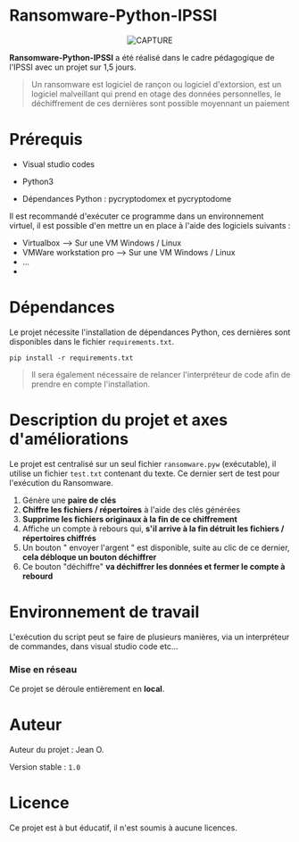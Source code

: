 # Ransomware-Python-IPSSI

<!-- Image centrée -->

<div align="center">

![CAPTURE](https://www.zupimages.net/up/22/48/8coe.png)

</div>

<!-- --------------------------- -->

**Ransomware-Python-IPSSI** a été réalisé dans le cadre pédagogique de l'IPSSI avec un projet sur 1,5 jours. 

>Un ransomware est logiciel de rançon ou logiciel d'extorsion, est un logiciel malveillant qui prend en otage des données personnelles, le déchiffrement de ces dernières sont possible moyennant un paiement

# Prérequis
- Visual studio codes

- Python3

- Dépendances Python : pycryptodomex et pycryptodome

Il est recommandé d'exécuter ce programme dans un environnement virtuel, il est possible d'en mettre un en place à l'aide des logiciels suivants : 
- Virtualbox --> Sur une VM Windows / Linux
- VMWare workstation pro --> Sur une VM Windows / Linux
- ...
- 
# Dépendances

Le projet nécessite l'installation de dépendances Python, ces dernières sont disponibles dans le fichier ```requirements.txt```.

```
pip install -r requirements.txt
```

>Il sera également nécessaire de relancer l'interpréteur de code afin de prendre en compte l'installation.

# Description du projet et axes d'améliorations

Le projet est centralisé sur un seul fichier ```ransomware.pyw``` (exécutable), il utilise un fichier ```test.txt``` contenant du texte. Ce dernier sert de test pour l'exécution du Ransomware.
  
1) Génère une **paire de clés**
2) **Chiffre les fichiers / répertoires** à l'aide des clés générées
3) **Supprime les fichiers originaux à la fin de ce chiffrement**
4) Affiche un compte à rebours qui, **s'il arrive à la fin détruit les fichiers / répertoires chiffrés**
5) Un bouton " envoyer l'argent " est disponible, suite au clic de ce dernier, **cela débloque un bouton déchiffrer**
6) Ce bouton "déchiffre" **va déchiffrer les données et fermer le compte à rebourd**

# Environnement de travail

L'exécution du script peut se faire de plusieurs manières, via un interpréteur de commandes, dans visual studio code etc...

### Mise en réseau
Ce projet se déroule entièrement en **local**.

# Auteur

Auteur du projet : Jean O.

Version stable : ```1.0```

# Licence

Ce projet est à but éducatif, il n'est soumis à aucune licences.
